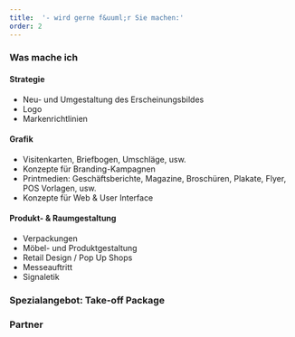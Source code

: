 ```yaml
---
title:  '- wird gerne f&uuml;r Sie machen:'
order: 2
---
```


### Was mache ich

#### Strategie

- Neu- und Umgestaltung des Erscheinungsbildes
- Logo
- Markenrichtlinien

#### Grafik

- Visitenkarten, Briefbogen, Umschläge, usw.
- Konzepte für Branding-Kampagnen
- Printmedien: Geschäftsberichte, Magazine, Broschüren, Plakate, Flyer, POS Vorlagen, usw.
- Konzepte für Web & User Interface

#### Produkt- & Raumgestaltung

- Verpackungen
- Möbel- und Produktgestaltung
- Retail Design / Pop Up Shops
- Messeauftritt
- Signaletik


### Spezialangebot: Take-off Package


### Partner
